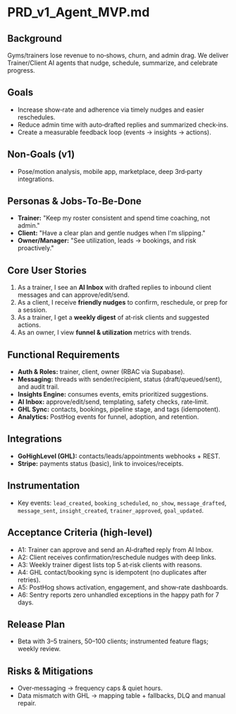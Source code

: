 # PRD_v1_Agent_MVP.md

## Background

Gyms/trainers lose revenue to no‑shows, churn, and admin drag. We deliver Trainer/Client AI agents that nudge, schedule, summarize, and celebrate progress.

## Goals

* Increase show‑rate and adherence via timely nudges and easier reschedules.
* Reduce admin time with auto‑drafted replies and summarized check‑ins.
* Create a measurable feedback loop (events → insights → actions).

## Non‑Goals (v1)

* Pose/motion analysis, mobile app, marketplace, deep 3rd‑party integrations.

## Personas & Jobs‑To‑Be‑Done

* **Trainer:** "Keep my roster consistent and spend time coaching, not admin."
* **Client:** "Have a clear plan and gentle nudges when I'm slipping."
* **Owner/Manager:** "See utilization, leads → bookings, and risk proactively."

## Core User Stories

1. As a trainer, I see an **AI Inbox** with drafted replies to inbound client messages and can approve/edit/send.
2. As a client, I receive **friendly nudges** to confirm, reschedule, or prep for a session.
3. As a trainer, I get a **weekly digest** of at‑risk clients and suggested actions.
4. As an owner, I view **funnel & utilization** metrics with trends.

## Functional Requirements

* **Auth & Roles:** trainer, client, owner (RBAC via Supabase).
* **Messaging:** threads with sender/recipient, status (draft/queued/sent), and audit trail.
* **Insights Engine:** consumes events, emits prioritized suggestions.
* **AI Inbox:** approve/edit/send, templating, safety checks, rate‑limit.
* **GHL Sync:** contacts, bookings, pipeline stage, and tags (idempotent).
* **Analytics:** PostHog events for funnel, adoption, and retention.

## Integrations

* **GoHighLevel (GHL):** contacts/leads/appointments webhooks + REST.
* **Stripe:** payments status (basic), link to invoices/receipts.

## Instrumentation

* Key events: `lead_created`, `booking_scheduled`, `no_show`, `message_drafted`, `message_sent`, `insight_created`, `trainer_approved`, `goal_updated`.

## Acceptance Criteria (high‑level)

* A1: Trainer can approve and send an AI‑drafted reply from AI Inbox.
* A2: Client receives confirmation/reschedule nudges with deep links.
* A3: Weekly trainer digest lists top 5 at‑risk clients with reasons.
* A4: GHL contact/booking sync is idempotent (no duplicates after retries).
* A5: PostHog shows activation, engagement, and show‑rate dashboards.
* A6: Sentry reports zero unhandled exceptions in the happy path for 7 days.

## Release Plan

* Beta with 3–5 trainers, 50–100 clients; instrumented feature flags; weekly review.

## Risks & Mitigations

* Over‑messaging → frequency caps & quiet hours.
* Data mismatch with GHL → mapping table + fallbacks, DLQ and manual repair.
